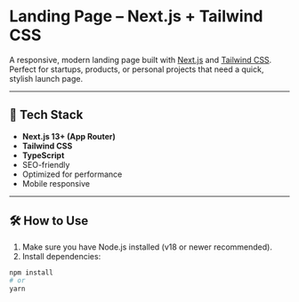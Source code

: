 # Landing Page – Next.js + Tailwind CSS

A responsive, modern landing page built with [Next.js](https://nextjs.org/) and [Tailwind CSS](https://tailwindcss.com/).  
Perfect for startups, products, or personal projects that need a quick, stylish launch page.

---

## 🚀 Tech Stack

- **Next.js 13+ (App Router)**
- **Tailwind CSS**
- **TypeScript**
- SEO-friendly
- Optimized for performance
- Mobile responsive

---

## 🛠 How to Use

1. Make sure you have Node.js installed (v18 or newer recommended).
2. Install dependencies:

```bash
npm install
# or
yarn
```
